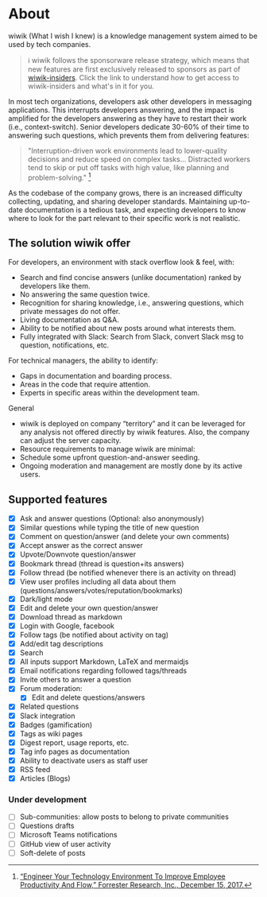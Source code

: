 # About

wiwik (What I wish I knew) is a knowledge management system aimed to be used
by tech companies.

> :information_source: wiwik follows the sponsorware release strategy, which
> means that new features are first exclusively released to sponsors as part
> of [wiwik-insiders](./wiwik-insiders.md). Click the link to understand how
> to get access to wiwik-insiders and what's in it for you.

In most tech organizations, developers ask other developers in messaging
applications. This interrupts developers answering, and the impact is
amplified for the developers answering as they have to restart their
work (i.e., context-switch). Senior developers dedicate 30-60% of their
time to answering such questions, which prevents them from delivering
features:
> "Interruption-driven work environments lead to lower-quality
> decisions and reduce speed on complex tasks...
> Distracted workers tend to skip or put off tasks with high value,
> like planning and problem-solving." [^1]

As the codebase of the company grows, there is an increased difficulty collecting, updating, and sharing developer
standards. Maintaining up-to-date documentation is a tedious task, and expecting developers to know where to look for
the part relevant to their specific work is not realistic.

## The solution wiwik offer

For developers, an environment with stack overflow look & feel, with:

- Search and find concise answers (unlike documentation) ranked by developers like them.
- No answering the same question twice.
- Recognition for sharing knowledge, i.e., answering questions, which private messages do
  not offer.
- Living documentation as Q&A.
- Ability to be notified about new posts around what interests them.
- Fully integrated with Slack: Search from Slack, convert Slack msg to question,
  notifications, etc.

For technical managers, the ability to identify:

- Gaps in documentation and boarding process.
- Areas in the code that require attention.
- Experts in specific areas within the development team.

General

- wiwik is deployed on company “territory” and it can be leveraged for any analysis not offered directly by wiwik
  features. Also, the company can adjust the server capacity.
- Resource requirements to manage wiwik are minimal:
- Schedule some upfront question-and-answer seeding.
- Ongoing moderation and management are mostly done by its active users.

## Supported features

- [x] Ask and answer questions (Optional: also anonymously)
- [x] Similar questions while typing the title of new question
- [x] Comment on question/answer (and delete your own comments)
- [x] Accept answer as the correct answer
- [x] Upvote/Downvote question/answer
- [x] Bookmark thread (thread is question+its answers)
- [x] Follow thread (be notified whenever there is an activity on thread)
- [x] View user profiles including all data about them (questions/answers/votes/reputation/bookmarks)
- [x] Dark/light mode
- [x] Edit and delete your own question/answer
- [x] Download thread as markdown
- [x] Login with Google, facebook
- [x] Follow tags (be notified about activity on tag)
- [x] Add/edit tag descriptions
- [x] Search
- [x] All inputs support Markdown, LaTeX and mermaidjs
- [x] Email notifications regarding followed tags/threads
- [x] Invite others to answer a question
- [x] Forum moderation:
    - [x] Edit and delete questions/answers
- [x] Related questions
- [x] Slack integration
- [x] Badges (gamification)
- [x] Tags as wiki pages
- [x] Digest report, usage reports, etc.
- [x] Tag info pages as documentation
- [x] Ability to deactivate users as staff user
- [x] RSS feed
- [x] Articles (Blogs)

### Under development

- [ ] Sub-communities: allow posts to belong to private communities
- [ ] Questions drafts
- [ ] Microsoft Teams notifications
- [ ] GitHub view of user activity
- [ ] Soft-delete of posts

[^1]: [“Engineer Your Technology Environment To Improve Employee
Productivity And Flow,” Forrester Research, Inc., December 15, 2017.](
https://www.forrester.com/report/Engineer+Your+Technology+Environment+To+Improve+Employee+Productivity+And+Flow/-/E-RES113826#dialog-1573174355745-dialog)